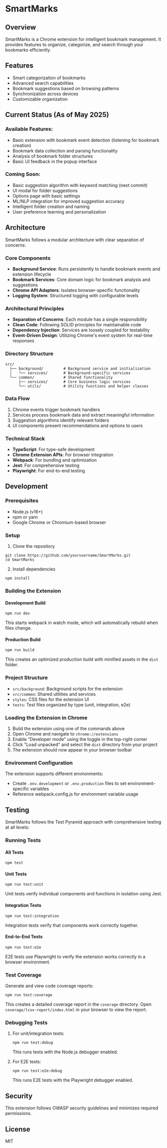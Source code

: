 # SmartMarks

## Overview
SmartMarks is a Chrome extension for intelligent bookmark management. It provides features to organize, categorize, and search through your bookmarks efficiently.

## Features
- Smart categorization of bookmarks
- Advanced search capabilities
- Bookmark suggestions based on browsing patterns
- Synchronization across devices
- Customizable organization

## Current Status (As of May 2025)
### Available Features:
- Basic extension with bookmark event detection (listening for bookmark creation)
- Bookmark data collection and parsing functionality
- Analysis of bookmark folder structures
- Basic UI feedback in the popup interface

### Coming Soon:
- Basic suggestion algorithm with keyword matching (next commit)
- UI modal for folder suggestions
- Options page with basic settings
- ML/NLP integration for improved suggestion accuracy
- Intelligent folder creation and naming
- User preference learning and personalization

## Architecture
SmartMarks follows a modular architecture with clear separation of concerns:

### Core Components
- **Background Service**: Runs persistently to handle bookmark events and extension lifecycle
- **Bookmark Services**: Core domain logic for bookmark analysis and suggestions
- **Chrome API Adapters**: Isolates browser-specific functionality
- **Logging System**: Structured logging with configurable levels

### Architectural Principles
- **Separation of Concerns**: Each module has a single responsibility
- **Clean Code**: Following SOLID principles for maintainable code
- **Dependency Injection**: Services are loosely coupled for testability
- **Event-Driven Design**: Utilizing Chrome's event system for real-time responses

### Directory Structure
```
src/
  ├── background/         # Background service and initialization
  │   └── services/       # Background-specific services
  └── common/             # Shared functionality
      ├── services/       # Core business logic services
      └── utils/          # Utility functions and helper classes
```

### Data Flow
1. Chrome events trigger bookmark handlers
2. Services process bookmark data and extract meaningful information
3. Suggestion algorithms identify relevant folders
4. UI components present recommendations and options to users

### Technical Stack
- **TypeScript**: For type-safe development
- **Chrome Extension APIs**: For browser integration
- **Webpack**: For bundling and optimization
- **Jest**: For comprehensive testing
- **Playwright**: For end-to-end testing

## Development
### Prerequisites
- Node.js (v16+)
- npm or yarn
- Google Chrome or Chromium-based browser

### Setup
1. Clone the repository
```
git clone https://github.com/yourusername/SmartMarks.git
cd SmartMarks
```

2. Install dependencies
```
npm install
```

### Building the Extension

#### Development Build
```
npm run dev
```
This starts webpack in watch mode, which will automatically rebuild when files change.

#### Production Build
```
npm run build
```
This creates an optimized production build with minified assets in the `dist` folder.

### Project Structure
- `src/background`: Background scripts for the extension
- `src/common`: Shared utilities and services
- `styles`: CSS files for the extension UI
- `tests`: Test files organized by type (unit, integration, e2e)

### Loading the Extension in Chrome
1. Build the extension using one of the commands above
2. Open Chrome and navigate to `chrome://extensions`
3. Enable "Developer mode" using the toggle in the top-right corner
4. Click "Load unpacked" and select the `dist` directory from your project
5. The extension should now appear in your browser toolbar

### Environment Configuration
The extension supports different environments:
- Create `.env.development` or `.env.production` files to set environment-specific variables
- Reference webpack.config.js for environment variable usage

## Testing
SmartMarks follows the Test Pyramid approach with comprehensive testing at all levels:

### Running Tests

#### All Tests
```
npm test
```

#### Unit Tests
```
npm run test:unit
```
Unit tests verify individual components and functions in isolation using Jest.

#### Integration Tests
```
npm run test:integration
```
Integration tests verify that components work correctly together.

#### End-to-End Tests
```
npm run test:e2e
```
E2E tests use Playwright to verify the extension works correctly in a browser environment.

### Test Coverage
Generate and view code coverage reports:
```
npm run test:coverage
```
This creates a detailed coverage report in the `coverage` directory. Open `coverage/lcov-report/index.html` in your browser to view the report.

### Debugging Tests
1. For unit/integration tests:
   ```
   npm run test:debug
   ```
   This runs tests with the Node.js debugger enabled.

2. For E2E tests:
   ```
   npm run test:e2e:debug
   ```
   This runs E2E tests with the Playwright debugger enabled.

## Security
This extension follows OWASP security guidelines and minimizes required permissions.

## License
MIT
